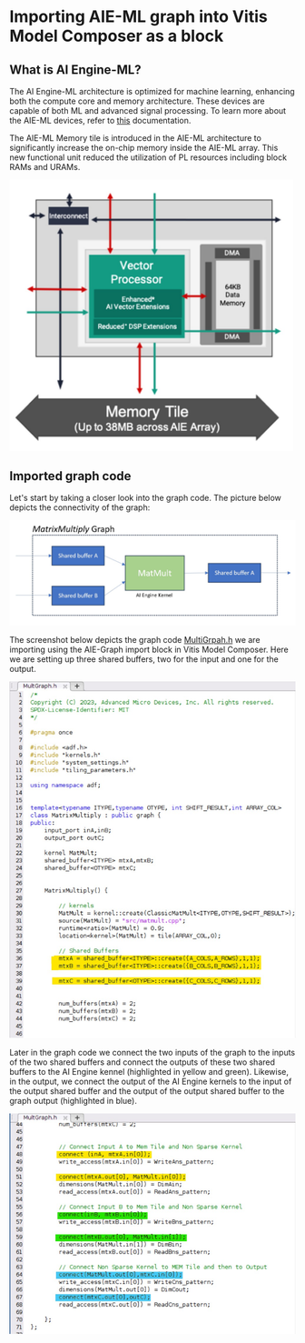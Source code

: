 # Importing AIE-ML graph into Vitis Model Composer as a block
## What is AI Engine-ML?
The AI Engine-ML architecture is optimized for machine learning, enhancing both the compute core and memory architecture. These devices are capable of both ML and advanced signal processing.
To learn more about the AIE-ML devices, refer to [this](https://docs.xilinx.com/r/en-US/am020-versal-aie-ml) documentation.

The AIE-ML Memory tile is introduced in the AIE-ML architecture to significantly increase the on-chip memory inside the AIE-ML array. This new functional unit reduced the utilization of PL resources including block RAMs and URAMs. 

<img src="./images/AIE_ML.jpg" width="500"/>

## Imported graph code
Let's start by taking a closer look into the graph code. The picture below depicts the connectivity of the graph:

<img src="./images/top_graph.jpg" width="700"/>

The screenshot below depicts the graph code [MultiGrpah.h](./src/MultiGraph.h) we are importing using the AIE-Graph import block in Vitis Model Composer. Here we are setting up three shared buffers, two for the input and one for the output.

<img src="./images/AIE_ML_graph.jpg" width="800"/>

Later in the graph code we connect the two inputs of the graph to the inputs of the two shared buffers and connect the outputs of these two shared buffers to the AI Engine kennel (highlighted in yellow and green). Likewise, in the output, we connect the output of the AI Engine kernels to the input of the output shared buffer and the output of the output shared buffer to the graph output (highlighted in blue).

<img src="./images/AIE_ML_graph2.jpg" width="800"/>


